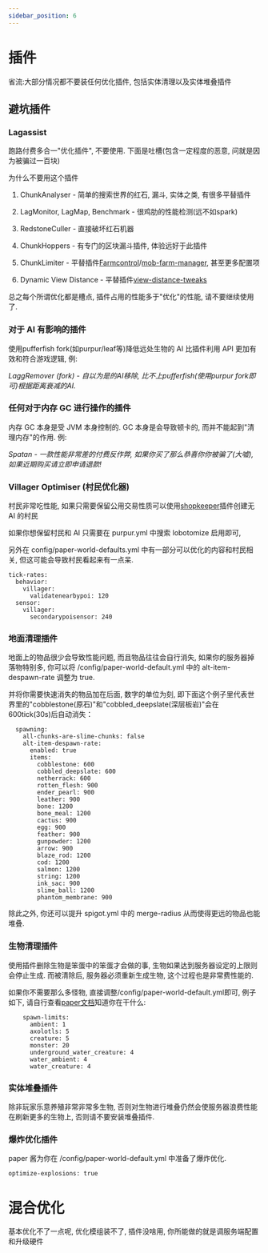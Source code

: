 ```yaml
---
sidebar_position: 6
---
```


# 插件

省流:大部分情况都不要装任何优化插件, 包括实体清理以及实体堆叠插件

## 避坑插件

### Lagassist

跑路付费多合一"优化插件", 不要使用. 下面是吐槽(包含一定程度的恶意, 问就是因为被骗过一百块) 

<detail>
  <summary>为什么不要用这个插件</summary>

1. ChunkAnalyser - 简单的搜索世界的红石, 漏斗, 实体之类, 有很多平替插件
   
2. LagMonitor, LagMap, Benchmark - 很鸡肋的性能检测(远不如spark)
   
3. RedstoneCuller - 直接破坏红石机器

4. ChunkHoppers - 有专门的区块漏斗插件, 体验远好于此插件
  
5. ChunkLimiter - 平替插件[Farmcontrol](https://www.spigotmc.org/resources/farmcontrol-1-15-1-19.86923/)/[mob-farm-manager](https://www.spigotmc.org/resources/mob-farm-manager-supports-1-7-10-up-to-1-20-hopper-support.15127/), 甚至更多配置项
   
6. Dynamic View Distance - 平替插件[view-distance-tweaks](https://www.spigotmc.org/resources/view-distance-tweaks.75164/)
   
总之每个所谓优化都是槽点, 插件占用的性能多于"优化"的性能, 请不要继续使用了. 
 
</detail>

### 对于 AI 有影响的插件

使用pufferfish fork(如purpur/leaf等)降低远处生物的 AI 比插件利用 API 更加有效和符合游戏逻辑, 例:

*LaggRemover (fork) - 自以为是的AI移除, 比不上pufferfish(使用purpur fork即可)根据距离衰减的AI.*

### 任何对于内存 GC 进行操作的插件

内存 GC 本身是受 JVM 本身控制的. GC 本身是会导致顿卡的, 而并不能起到"清理内存"的作用. 例:

*Spatan - 一款性能非常差的付费反作弊, 如果你买了那么恭喜你你被骗了(大嘘), 如果近期购买请立即申请退款!*

### Villager Optimiser (村民优化器)

村民非常吃性能, 如果只需要保留公用交易性质可以使用[shopkeeper](https://www.spigotmc.org/resources/shopkeepers.80756/)插件创建无 AI 的村民

如果你想保留村民和 AI 只需要在 purpur.yml 中搜索 lobotomize 启用即可, 

另外在 config/paper-world-defaults.yml 中有一部分可以优化的内容和村民相关, 但这可能会导致村民看起来有一点呆.

```
tick-rates:
  behavior:
    villager:
      validatenearbypoi: 120
  sensor:
    villager:
      secondarypoisensor: 240
```

### 地面清理插件

地面上的物品很少会导致性能问题, 而且物品往往会自行消失, 如果你的服务器掉落物特别多, 你可以将 /config/paper-world-default.yml 中的 alt-item-despawn-rate 调整为 true.

并将你需要快速消失的物品加在后面, 数字的单位为刻, 即下面这个例子里代表世界里的"cobblestone(原石)"和"cobbled_deepslate(深层板岩)"会在600tick(30s)后自动消失：

```
  spawning:
    all-chunks-are-slime-chunks: false
    alt-item-despawn-rate:
      enabled: true
      items:
        cobblestone: 600
        cobbled_deepslate: 600
        netherrack: 600
        rotten_flesh: 900
        ender_pearl: 900
        leather: 900
        bone: 1200
        bone_meal: 1200
        cactus: 900
        egg: 900
        feather: 900
        gunpowder: 1200
        arrow: 900
        blaze_rod: 1200
        cod: 1200
        salmon: 1200
        string: 1200
        ink_sac: 900
        slime_ball: 1200
        phantom_membrane: 900
```

除此之外, 你还可以提升 spigot.yml 中的 merge-radius 从而使得更远的物品也能堆叠.

### 生物清理插件

使用插件删除生物是笨蛋中的笨蛋才会做的事, 生物如果达到服务器设定的上限则会停止生成. 而被清除后, 服务器必须重新生成生物, 这个过程也是非常费性能的.

如果你不需要那么多怪物, 直接调整/config/paper-world-default.yml即可, 例子如下, 请自行查看[paper文档](https://docs.papermc.io/paper/reference/configuration)知道你在干什么:

```
    spawn-limits:
      ambient: 1
      axolotls: 5
      creature: 5
      monster: 20
      underground_water_creature: 4
      water_ambient: 4
      water_creature: 4
```

### 实体堆叠插件

除非玩家乐意养殖非常非常多生物, 否则对生物进行堆叠仍然会使服务器浪费性能在刷新更多的生物上, 否则请不要安装堆叠插件.

### 爆炸优化插件

paper 酱为你在 /config/paper-world-default.yml 中准备了爆炸优化.

```
optimize-explosions: true
```

# 混合优化

基本优化不了一点呢, 优化模组装不了, 插件没啥用, 你所能做的就是调服务端配置和升级硬件
